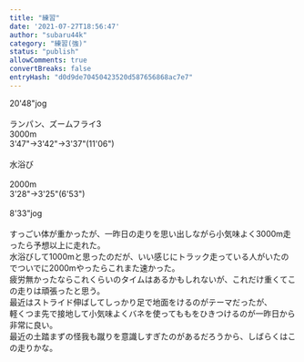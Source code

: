 ```yaml
---
title: "練習"
date: '2021-07-27T18:56:47'
author: "subaru44k"
category: "練習(強)"
status: "publish"
allowComments: true
convertBreaks: false
entryHash: "d0d9de70450423520d587656868ac7e7"
---
```

20'48"jog<br>
<br>
ランパン、ズームフライ3<br>
3000m<br>
3'47"→3'42"→3'37"(11'06")<br>
<br>
水浴び<br>
<br>
2000m<br>
3'28"→3'25"(6'53")<br>
<br>
8'33"jog<br>
<br>
すっごい体が重かったが、一昨日の走りを思い出しながら小気味よく3000m走ったら予想以上に走れた。<br>
水浴びして1000mと思ったのだが、いい感じにトラック走っている人がいたのでついでに2000mやったらこれまた速かった。<br>
疲労無かったならこれくらいのタイムはあるかもしれないが、これだけ重くてこの走りは頑張ったと思う。<br>
最近はストライド伸ばしてしっかり足で地面をけるのがテーマだったが、<br>
軽くつま先で接地して小気味よくバネを使ってももをひきつけるのが一昨日から非常に良い。<br>
最近の土踏まずの怪我も蹴りを意識しすぎたのがあるだろうから、しばらくはこの走りかな。
